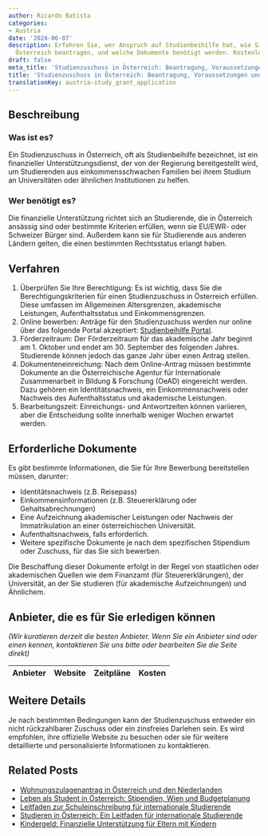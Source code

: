 ```yaml
---
author: Ricardo Batista
categories:
- Austria
date: '2024-06-07'
description: Erfahren Sie, wer Anspruch auf Studienbeihilfe hat, wie Sie diese in
  Österreich beantragen, und welche Dokumente benötigt werden. Kostenlose Hilfe verfügbar.
draft: false
meta_title: 'Studienzuschuss in Österreich: Beantragung, Voraussetzungen und Ablauf'
title: 'Studienzuschuss in Österreich: Beantragung, Voraussetzungen und Ablauf'
translationKey: austria-study_grant_application
---
```



## Beschreibung
### Was ist es?
Ein Studienzuschuss in Österreich, oft als Studienbeihilfe bezeichnet, ist ein finanzieller Unterstützungsdienst, der von der Regierung bereitgestellt wird, um Studierenden aus einkommensschwachen Familien bei ihrem Studium an Universitäten oder ähnlichen Institutionen zu helfen.

### Wer benötigt es?
Die finanzielle Unterstützung richtet sich an Studierende, die in Österreich ansässig sind oder bestimmte Kriterien erfüllen, wenn sie EU/EWR- oder Schweizer Bürger sind. Außerdem kann sie für Studierende aus anderen Ländern gelten, die einen bestimmten Rechtsstatus erlangt haben.

## Verfahren
1. Überprüfen Sie Ihre Berechtigung: Es ist wichtig, dass Sie die Berechtigungskriterien für einen Studienzuschuss in Österreich erfüllen. Diese umfassen im Allgemeinen Altersgrenzen, akademische Leistungen, Aufenthaltsstatus und Einkommensgrenzen.
2. Online bewerben: Anträge für den Studienzuschuss werden nur online über das folgende Portal akzeptiert: [Studienbeihilfe Portal](https://www.stipendium.at/).
3. Förderzeitraum: Der Förderzeitraum für das akademische Jahr beginnt am 1. Oktober und endet am 30. September des folgenden Jahres. Studierende können jedoch das ganze Jahr über einen Antrag stellen.
4. Dokumenteneinreichung: Nach dem Online-Antrag müssen bestimmte Dokumente an die Österreichische Agentur für Internationale Zusammenarbeit in Bildung & Forschung (OeAD) eingereicht werden. Dazu gehören ein Identitätsnachweis, ein Einkommensnachweis oder Nachweis des Aufenthaltsstatus und akademische Leistungen.
5. Bearbeitungszeit: Einreichungs- und Antwortzeiten können variieren, aber die Entscheidung sollte innerhalb weniger Wochen erwartet werden.

## Erforderliche Dokumente
Es gibt bestimmte Informationen, die Sie für Ihre Bewerbung bereitstellen müssen, darunter:
- Identitätsnachweis (z.B. Reisepass)
- Einkommensinformationen (z.B. Steuererklärung oder Gehaltsabrechnungen)
- Eine Aufzeichnung akademischer Leistungen oder Nachweis der Immatrikulation an einer österreichischen Universität.
- Aufenthaltsnachweis, falls erforderlich.
- Weitere spezifische Dokumente je nach dem spezifischen Stipendium oder Zuschuss, für das Sie sich bewerben.

Die Beschaffung dieser Dokumente erfolgt in der Regel von staatlichen oder akademischen Quellen wie dem Finanzamt (für Steuererklärungen), der Universität, an der Sie studieren (für akademische Aufzeichnungen) und Ähnlichem.

## Anbieter, die es für Sie erledigen können
_(Wir kuratieren derzeit die besten Anbieter. Wenn Sie ein Anbieter sind oder einen kennen, kontaktieren Sie uns bitte oder bearbeiten Sie die Seite direkt)_

| Anbieter | Website | Zeitpläne | Kosten |
| --------------- | --------------- | :-------------: | :-------------: |

## Weitere Details
Je nach bestimmten Bedingungen kann der Studienzuschuss entweder ein nicht rückzahlbarer Zuschuss oder ein zinsfreies Darlehen sein. Es wird empfohlen, ihre offizielle Website zu besuchen oder sie für weitere detaillierte und personalisierte Informationen zu kontaktieren.


## Related Posts

- [Wohnungszulagenantrag in Österreich und den Niederlanden](https://tramitit.com/de/guides/austria/wohnbeihilfe_beantragen/)
- [Leben als Student in Österreich: Stipendien, Wien und Budgetplanung](https://tramitit.com/de/guides/austria/unterstutzung_fur_schuler/)
- [Leitfaden zur Schuleinschreibung für internationale Studierende](https://tramitit.com/de/guides/austria/anmeldung_zur_schule/)
- [Studieren in Österreich: Ein Leitfaden für internationale Studierende](https://tramitit.com/de/guides/austria/anmeldung_zur_universitat/)
- [Kindergeld: Finanzielle Unterstützung für Eltern mit Kindern](https://tramitit.com/de/guides/austria/antrag_auf_kinderbetreuungsgeld/)